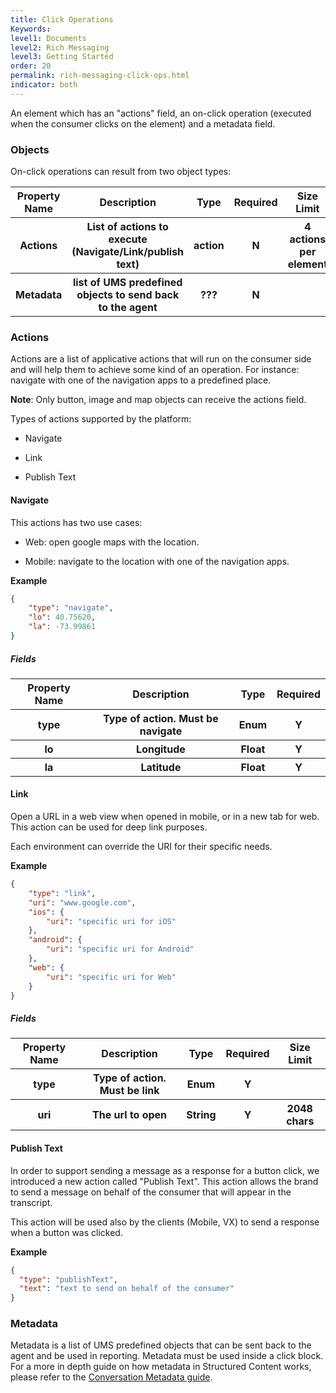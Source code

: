 ```yaml
---
title: Click Operations
Keywords:
level1: Documents
level2: Rich Messaging
level3: Getting Started
order: 20
permalink: rich-messaging-click-ops.html
indicator: both
---
```


An element which has an "actions" field, an on-click operation (executed when the consumer clicks on the element) and a metadata field.

### Objects

On-click operations can result from two object types:

<table>
<thead>
  <tr>
    <th>Property Name</th>
    <th>Description</th>
    <th>Type</th>
    <th>Required</th>
    <th>Size Limit</th>
  </tr>
  </thead>
  <tbody>
  <tr>
    <th>Actions</th>
    <th>List of actions to execute (Navigate/Link/publish text)</th>
    <th>action</th>
    <th>N</th>
    <th>4 actions per element</th>
  </tr>
  <tr>
    <th>Metadata</th>
    <th>list of UMS predefined objects to send back to the agent</th>
    <th>???</th>
    <th>N</th>
    <th></th>
  </tr>
  </tbody>
</table>


### Actions

Actions are a list of applicative actions that will run on the consumer side and will help them to achieve some kind of an operation. For instance: navigate with one of the navigation apps to a predefined place.

**Note**: Only button, image and map objects can receive the actions field.

Types of actions supported by the platform:

* Navigate

* Link

* Publish Text

#### Navigate

This actions has two use cases:

* Web: open google maps with the location.

* Mobile: navigate to the location with one of the navigation apps.

**Example**

```json
{
	"type": "navigate",
	"lo": 40.75620,
	"la": -73.99861
}
```

##### **Fields**

<table>
<thead>
  <tr>
    <th>Property Name</th>
    <th>Description</th>
    <th>Type</th>
    <th>Required</th>
  </tr>
  </thead>
  <tbody>
  <tr>
    <th>type</th>
    <th>Type of action. Must be navigate</th>
    <th>Enum</th>
    <th>Y</th>
  </tr>
  <tr>
    <th>lo</th>
    <th>Longitude</th>
    <th>Float</th>
    <th>Y</th>
  </tr>
  <tr>
    <th>la</th>
    <th>Latitude</th>
    <th>Float</th>
    <th>Y
</th>
  </tr>
  </tbody>
</table>


#### Link

Open a URL in a web view when opened in mobile, or in a new tab for web. This action can be used for deep link purposes.

Each environment can override the URI for their specific needs.

**Example**

```json
{
	"type": "link",
	"uri": "www.google.com",
	"ios": {
		"uri": "specific uri for iOS"
	},
	"android": {
		"uri": "specific uri for Android"
	},
	"web": {
		"uri": "specific uri for Web"
	}
}
```

##### **Fields**

<table>
<thead>
  <tr>
    <th>Property Name</th>
    <th>Description</th>
    <th>Type</th>
    <th>Required</th>
    <th>Size Limit</th>
  </tr>
  </thead>
  <tbody>
  <tr>
    <th>type</th>
    <th>Type of action. Must be link</th>
    <th>Enum</th>
    <th>Y</th>
    <th></th>
  </tr>
  <tr>
    <th>uri</th>
    <th>The url to open</th>
    <th>String</th>
    <th>Y
</th>
    <th>2048 chars</th>
  </tr>
  </tbody>
</table>


#### Publish Text

In order to support sending a message as a response for a button click, we introduced a new action called "Publish Text".
This action allows the brand to send a message on behalf of the consumer that will appear in the transcript.

This action will be used also by the clients (Mobile, VX) to send a response when a button was clicked.

**Example**

 ```json
 {
   "type": "publishText",
   "text": "text to send on behalf of the consumer"
 }
```

### Metadata

Metadata is a list of UMS predefined objects that can be sent back to the agent and be used in reporting. Metadata must be used inside a click block. For a more in depth guide on how metadata in Structured Content works, please refer to the [Conversation Metadata guide](https://developers.liveperson.com/guides-conversation-metadata-guide.html).
